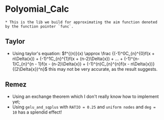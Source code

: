 # Polyomial_Calc
    * This is the lib we build for approximating the aim function denoted by the function pointer `func`.

## Taylor
* Using taylor's equation: 
$f^{(n)}(x) \approx \frac {(-1)^0C_{n}^{0}f(x + n\Delta{x}) + (-1)^1C_{n}^{1}f(x + (n-2)\Delta{x}) + ... + (-1)^{n-1}C_{n}^{n - 1}f(x - (n-2)\Delta{x}) + (-1)^(n)C_{n}^{n}f(x - n\Delta{x})} {(2\Delta{x})^n}$
this may not be very accurate, as the result suggests.

## Remez
* Using an exchange theorem which I don't really know how to implement yet;
* Using `gelu_and_sqplus` with `RATIO = 0.25` and `uniform nodes` and `deg = 10` has a splendid effect!
